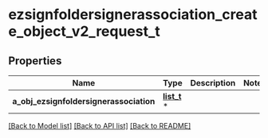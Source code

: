 # ezsignfoldersignerassociation_create_object_v2_request_t

## Properties
Name | Type | Description | Notes
------------ | ------------- | ------------- | -------------
**a_obj_ezsignfoldersignerassociation** | [**list_t**](ezsignfoldersignerassociation_request_compound.md) \* |  | 

[[Back to Model list]](../README.md#documentation-for-models) [[Back to API list]](../README.md#documentation-for-api-endpoints) [[Back to README]](../README.md)


